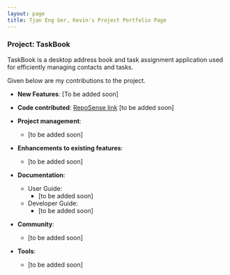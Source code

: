 ```yaml
---
layout: page
title: Tjan Eng Ger, Kevin's Project Portfolio Page
---
```


### Project: TaskBook

TaskBook is a desktop address book and task assignment application used for efficiently managing contacts and tasks.

Given below are my contributions to the project.

* **New Features**: [To be added soon]

* **Code contributed**: [RepoSense link]() [to be added soon]

* **Project management**:
    * [to be added soon]

* **Enhancements to existing features**:
  * [to be added soon]

* **Documentation**:
    * User Guide:
        * [to be added soon]
    * Developer Guide:
        * [to be added soon]

* **Community**:
    * [to be added soon]

* **Tools**:
    * [to be added soon]
